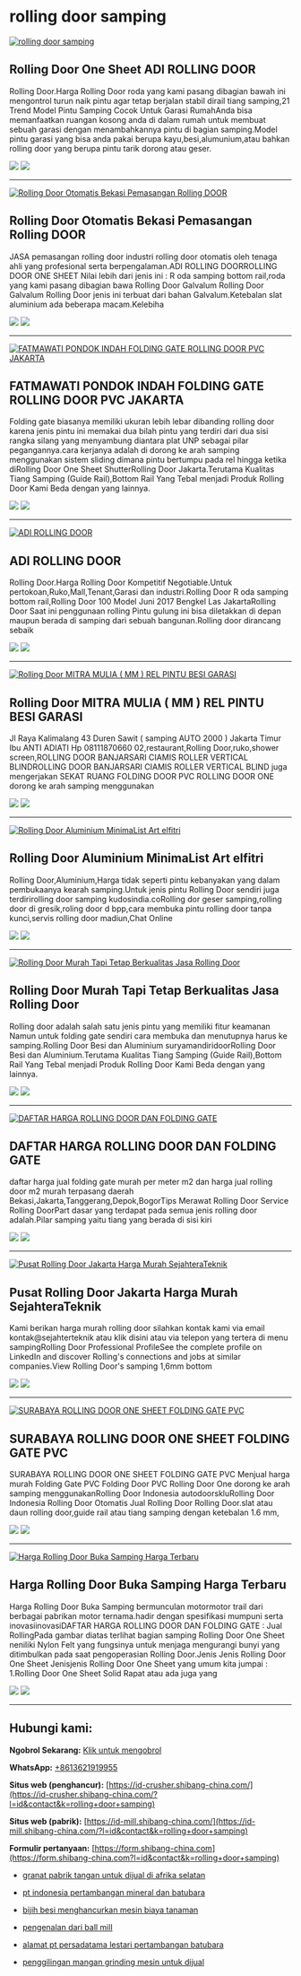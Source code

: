 # rolling door samping

<a href="https://swt.shibang-china.com/?l=id&img&k=rolling+door+samping" target="_blank">![rolling door samping](http://static.shibang-china.com/all-800x300/973.jpg)</a>

## Rolling Door One Sheet ADI ROLLING DOOR
Rolling Door.Harga Rolling Door roda yang kami pasang dibagian bawah ini mengontrol turun naik pintu agar tetap berjalan stabil dirail tiang samping,21 Trend Model Pintu Samping Cocok Untuk Garasi RumahAnda bisa memanfaatkan ruangan kosong anda di dalam rumah untuk membuat sebuah garasi dengan menambahkannya pintu di bagian samping.Model pintu garasi yang bisa anda pakai berupa kayu,besi,alumunium,atau bahkan rolling door yang berupa pintu tarik dorong atau geser.


<a href="https://whatsapp.shibangsoft.com/WhatsApp.php" target="_blank" title="WhatsApp">![](http://static.shibang-china.com/icon/whatsapp.png)</a> <a href="https://swt.shibang-china.com/?l=id&icon&k=rolling+door+samping" target="_blank">![](http://static.shibang-china.com/icon/chat-id.png)</a>

---

<a href="https://swt.shibang-china.com/?l=id&img&k=rolling+door+samping" target="_blank">![Rolling Door Otomatis Bekasi Pemasangan Rolling DOOR](http://static.shibang-china.com/all-800x300/468.jpg)</a>

## Rolling Door Otomatis Bekasi Pemasangan Rolling DOOR
JASA pemasangan rolling door industri rolling door otomatis oleh tenaga ahli yang profesional serta berpengalaman.ADI ROLLING DOORROLLING DOOR ONE SHEET Nilai lebih dari jenis ini : R oda samping bottom rail,roda yang kami pasang dibagian bawa Rolling Door Galvalum Rolling Door Galvalum Rolling Door jenis ini terbuat dari bahan Galvalum.Ketebalan slat aluminium ada beberapa macam.Kelebiha


<a href="https://whatsapp.shibangsoft.com/WhatsApp.php" target="_blank" title="WhatsApp">![](http://static.shibang-china.com/icon/whatsapp.png)</a> <a href="https://swt.shibang-china.com/?l=id&icon&k=rolling+door+samping" target="_blank">![](http://static.shibang-china.com/icon/chat-id.png)</a>

---

<a href="https://swt.shibang-china.com/?l=id&img&k=rolling+door+samping" target="_blank">![FATMAWATI PONDOK INDAH FOLDING GATE ROLLING DOOR PVC JAKARTA](http://static.shibang-china.com/all-800x300/448.jpg)</a>

## FATMAWATI PONDOK INDAH FOLDING GATE ROLLING DOOR PVC JAKARTA
Folding gate biasanya memiliki ukuran lebih lebar dibanding rolling door karena jenis pintu ini memakai dua bilah pintu yang terdiri dari dua sisi rangka silang yang menyambung diantara plat UNP sebagai pilar pegangannya.cara kerjanya adalah di dorong ke arah samping menggunakan sistem sliding dimana pintu bertumpu pada rel hingga ketika diRolling Door One Sheet ShutterRolling Door Jakarta.Terutama Kualitas Tiang Samping (Guide Rail),Bottom Rail Yang Tebal menjadi Produk Rolling Door Kami Beda dengan yang lainnya.


<a href="https://whatsapp.shibangsoft.com/WhatsApp.php" target="_blank" title="WhatsApp">![](http://static.shibang-china.com/icon/whatsapp.png)</a> <a href="https://swt.shibang-china.com/?l=id&icon&k=rolling+door+samping" target="_blank">![](http://static.shibang-china.com/icon/chat-id.png)</a>

---

<a href="https://swt.shibang-china.com/?l=id&img&k=rolling+door+samping" target="_blank">![ADI ROLLING DOOR](http://static.shibang-china.com/all-800x300/1421.jpg)</a>

## ADI ROLLING DOOR
Rolling Door.Harga Rolling Door Kompetitif Negotiable.Untuk pertokoan,Ruko,Mall,Tenant,Garasi dan industri.Rolling Door R oda samping bottom rail,Rolling Door 100 Model Juni 2017 Bengkel Las JakartaRolling Door Saat ini penggunaan rolling Pintu gulung ini bisa diletakkan di depan maupun berada di samping dari sebuah bangunan.Rolling door dirancang sebaik


<a href="https://whatsapp.shibangsoft.com/WhatsApp.php" target="_blank" title="WhatsApp">![](http://static.shibang-china.com/icon/whatsapp.png)</a> <a href="https://swt.shibang-china.com/?l=id&icon&k=rolling+door+samping" target="_blank">![](http://static.shibang-china.com/icon/chat-id.png)</a>

---

<a href="https://swt.shibang-china.com/?l=id&img&k=rolling+door+samping" target="_blank">![Rolling Door MITRA MULIA ( MM ) REL PINTU BESI GARASI](http://static.shibang-china.com/all-800x300/59.jpg)</a>

## Rolling Door MITRA MULIA ( MM ) REL PINTU BESI GARASI
Jl Raya Kalimalang 43 Duren Sawit ( samping AUTO 2000 ) Jakarta Timur Ibu ANTI ADIATI Hp 08111870660 02,restaurant,Rolling Door,ruko,shower screen,ROLLING DOOR BANJARSARI CIAMIS ROLLER VERTICAL BLINDROLLING DOOR BANJARSARI CIAMIS ROLLER VERTICAL BLIND juga mengerjakan SEKAT RUANG FOLDING DOOR PVC ROLLING DOOR ONE dorong ke arah samping menggunakan


<a href="https://whatsapp.shibangsoft.com/WhatsApp.php" target="_blank" title="WhatsApp">![](http://static.shibang-china.com/icon/whatsapp.png)</a> <a href="https://swt.shibang-china.com/?l=id&icon&k=rolling+door+samping" target="_blank">![](http://static.shibang-china.com/icon/chat-id.png)</a>

---

<a href="https://swt.shibang-china.com/?l=id&img&k=rolling+door+samping" target="_blank">![Rolling Door Aluminium MinimaList Art elfitri](http://static.shibang-china.com/all-800x300/1131.jpg)</a>

## Rolling Door Aluminium MinimaList Art elfitri
Rolling Door,Aluminium,Harga tidak seperti pintu kebanyakan yang dalam pembukaanya kearah samping.Untuk jenis pintu Rolling Door sendiri juga terdirirolling door samping kudosindia.coRolling dor geser samping,rolling door di gresik,roling door d bpp,cara membuka pintu rolling door tanpa kunci,servis rolling door madiun,Chat Online


<a href="https://whatsapp.shibangsoft.com/WhatsApp.php" target="_blank" title="WhatsApp">![](http://static.shibang-china.com/icon/whatsapp.png)</a> <a href="https://swt.shibang-china.com/?l=id&icon&k=rolling+door+samping" target="_blank">![](http://static.shibang-china.com/icon/chat-id.png)</a>

---

<a href="https://swt.shibang-china.com/?l=id&img&k=rolling+door+samping" target="_blank">![Rolling Door Murah Tapi Tetap Berkualitas Jasa Rolling Door](http://static.shibang-china.com/all-800x300/1351.jpg)</a>

## Rolling Door Murah Tapi Tetap Berkualitas Jasa Rolling Door
Rolling door adalah salah satu jenis pintu yang memiliki fitur keamanan Namun untuk folding gate sendiri cara membuka dan menutupnya harus ke samping.Rolling Door Besi dan Aluminium suryamandiridoorRolling Door Besi dan Aluminium.Terutama Kualitas Tiang Samping (Guide Rail),Bottom Rail Yang Tebal menjadi Produk Rolling Door Kami Beda dengan yang lainnya.


<a href="https://whatsapp.shibangsoft.com/WhatsApp.php" target="_blank" title="WhatsApp">![](http://static.shibang-china.com/icon/whatsapp.png)</a> <a href="https://swt.shibang-china.com/?l=id&icon&k=rolling+door+samping" target="_blank">![](http://static.shibang-china.com/icon/chat-id.png)</a>

---

<a href="https://swt.shibang-china.com/?l=id&img&k=rolling+door+samping" target="_blank">![DAFTAR HARGA ROLLING DOOR DAN FOLDING GATE](http://static.shibang-china.com/all-800x300/661.jpg)</a>

## DAFTAR HARGA ROLLING DOOR DAN FOLDING GATE
daftar harga jual folding gate murah per meter m2 dan harga jual rolling door m2 murah terpasang daerah Bekasi,Jakarta,Tanggerang,Depok,BogorTips Merawat Rolling Door Service Rolling DoorPart dasar yang terdapat pada semua jenis rolling door adalah.Pilar samping yaitu tiang yang berada di sisi kiri


<a href="https://whatsapp.shibangsoft.com/WhatsApp.php" target="_blank" title="WhatsApp">![](http://static.shibang-china.com/icon/whatsapp.png)</a> <a href="https://swt.shibang-china.com/?l=id&icon&k=rolling+door+samping" target="_blank">![](http://static.shibang-china.com/icon/chat-id.png)</a>

---

<a href="https://swt.shibang-china.com/?l=id&img&k=rolling+door+samping" target="_blank">![Pusat Rolling Door Jakarta Harga Murah SejahteraTeknik](http://static.shibang-china.com/all-800x300/880.jpg)</a>

## Pusat Rolling Door Jakarta Harga Murah SejahteraTeknik
Kami berikan harga murah rolling door silahkan kontak kami via email kontak@sejahterteknik atau klik disini atau via telepon yang tertera di menu sampingRolling Door Professional ProfileSee the complete profile on LinkedIn and discover Rolling's connections and jobs at similar companies.View Rolling Door's samping 1,6mm bottom


<a href="https://whatsapp.shibangsoft.com/WhatsApp.php" target="_blank" title="WhatsApp">![](http://static.shibang-china.com/icon/whatsapp.png)</a> <a href="https://swt.shibang-china.com/?l=id&icon&k=rolling+door+samping" target="_blank">![](http://static.shibang-china.com/icon/chat-id.png)</a>

---

<a href="https://swt.shibang-china.com/?l=id&img&k=rolling+door+samping" target="_blank">![SURABAYA ROLLING DOOR ONE SHEET FOLDING GATE PVC](http://static.shibang-china.com/all-800x300/867.jpg)</a>

## SURABAYA ROLLING DOOR ONE SHEET FOLDING GATE PVC
SURABAYA ROLLING DOOR ONE SHEET FOLDING GATE PVC Menjual harga murah Folding Gate PVC Folding Door PVC Rolling Door One dorong ke arah samping menggunakanRolling Door Indonesia autodoorskluRolling Door Indonesia Rolling Door Otomatis Jual Rolling Door Rolling Door.slat atau daun rolling door,guide rail atau tiang samping dengan ketebalan 1.6 mm,


<a href="https://whatsapp.shibangsoft.com/WhatsApp.php" target="_blank" title="WhatsApp">![](http://static.shibang-china.com/icon/whatsapp.png)</a> <a href="https://swt.shibang-china.com/?l=id&icon&k=rolling+door+samping" target="_blank">![](http://static.shibang-china.com/icon/chat-id.png)</a>

---

<a href="https://swt.shibang-china.com/?l=id&img&k=rolling+door+samping" target="_blank">![Harga Rolling Door Buka Samping Harga Terbaru](http://static.shibang-china.com/all-800x300/870.jpg)</a>

## Harga Rolling Door Buka Samping Harga Terbaru
Harga Rolling Door Buka Samping bermunculan motormotor trail dari berbagai pabrikan motor ternama.hadir dengan spesifikasi mumpuni serta inovasiinovasiDAFTAR HARGA ROLLING DOOR DAN FOLDING GATE : Jual RollingPada gambar diatas terlihat bagian samping Rolling Door One Sheet neniliki Nylon Felt yang fungsinya untuk menjaga mengurangi bunyi yang ditimbulkan pada saat pengoperasian Rolling Door.Jenis Jenis Rolling Door One Sheet Jenisjenis Rolling Door One Sheet yang umum kita jumpai : 1.Rolling Door One Sheet Solid Rapat atau ada juga yang


<a href="https://whatsapp.shibangsoft.com/WhatsApp.php" target="_blank" title="WhatsApp">![](http://static.shibang-china.com/icon/whatsapp.png)</a> <a href="https://swt.shibang-china.com/?l=id&icon&k=rolling+door+samping" target="_blank">![](http://static.shibang-china.com/icon/chat-id.png)</a>

---
## Hubungi kami:

**Ngobrol Sekarang:** [Klik untuk mengobrol](https://swt.shibang-china.com?l=id&contact&k=rolling+door+samping)

**WhatsApp:**  [+8613621919955](https://whatsapp.shibangsoft.com/WhatsApp.php)

**Situs web (penghancur):** [https://id-crusher.shibang-china.com/](https://id-crusher.shibang-china.com/?l=id&contact&k=rolling+door+samping)

**Situs web (pabrik):** [https://id-mill.shibang-china.com/](https://id-mill.shibang-china.com/?l=id&contact&k=rolling+door+samping)

**Formulir pertanyaan:** [https://form.shibang-china.com](https://form.shibang-china.com?l=id&contact&k=rolling+door+samping)

* [granat pabrik tangan untuk dijual di afrika selatan](../35/granat%20pabrik%20tangan%20untuk%20dijual%20di%20afrika%20selatan.md)

* [pt indonesia pertambangan mineral dan batubara](../33/pt%20indonesia%20pertambangan%20mineral%20dan%20batubara.md)

* [bijih besi menghancurkan mesin biaya tanaman](../36/bijih%20besi%20menghancurkan%20mesin%20biaya%20tanaman.md)

* [pengenalan dari ball mill](../32/pengenalan%20dari%20ball%20mill.md)

* [alamat pt persadatama lestari pertambangan batubara](../33/alamat%20pt%20persadatama%20lestari%20pertambangan%20batubara.md)

* [penggilingan mangan grinding mesin untuk dijual](../31/penggilingan%20mangan%20grinding%20mesin%20untuk%20dijual.md)